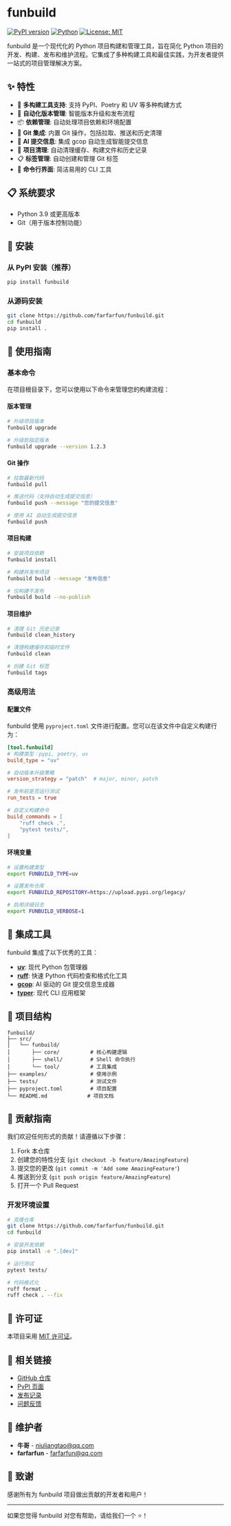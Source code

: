 # funbuild

[![PyPI version](https://badge.fury.io/py/funbuild.svg)](https://badge.fury.io/py/funbuild)
[![Python](https://img.shields.io/badge/python-3.9+-blue.svg)](https://www.python.org/downloads/)
[![License: MIT](https://img.shields.io/badge/License-MIT-yellow.svg)](https://opensource.org/licenses/MIT)

funbuild 是一个现代化的 Python 项目构建和管理工具，旨在简化 Python 项目的开发、构建、发布和维护流程。它集成了多种构建工具和最佳实践，为开发者提供一站式的项目管理解决方案。



## ✨ 特性

- 🚀 **多构建工具支持**: 支持 PyPI、Poetry 和 UV 等多种构建方式
- 🔄 **自动化版本管理**: 智能版本升级和发布流程
- 📦 **依赖管理**: 自动处理项目依赖和环境配置
- 🔧 **Git 集成**: 内置 Git 操作，包括拉取、推送和历史清理
- 🤖 **AI 提交信息**: 集成 gcop 自动生成智能提交信息
- 🧹 **项目清理**: 自动清理缓存、构建文件和历史记录
- 📋 **标签管理**: 自动创建和管理 Git 标签
- 🎯 **命令行界面**: 简洁易用的 CLI 工具

## 📋 系统要求

- Python 3.9 或更高版本
- Git（用于版本控制功能）

## 🚀 安装

### 从 PyPI 安装（推荐）

```bash
pip install funbuild
```

### 从源码安装

```bash
git clone https://github.com/farfarfun/funbuild.git
cd funbuild
pip install .
```

## 📖 使用指南

### 基本命令

在项目根目录下，您可以使用以下命令来管理您的构建流程：

#### 版本管理

```bash
# 升级项目版本
funbuild upgrade

# 升级到指定版本
funbuild upgrade --version 1.2.3
```

#### Git 操作

```bash
# 拉取最新代码
funbuild pull

# 推送代码（支持自动生成提交信息）
funbuild push --message "您的提交信息"

# 使用 AI 自动生成提交信息
funbuild push
```

#### 项目构建

```bash
# 安装项目依赖
funbuild install

# 构建并发布项目
funbuild build --message "发布信息"

# 仅构建不发布
funbuild build --no-publish
```

#### 项目维护

```bash
# 清理 Git 历史记录
funbuild clean_history

# 清理构建缓存和临时文件
funbuild clean

# 创建 Git 标签
funbuild tags
```

### 高级用法

#### 配置文件

funbuild 使用 `pyproject.toml` 文件进行配置。您可以在该文件中自定义构建行为：

```toml
[tool.funbuild]
# 构建类型：pypi, poetry, uv
build_type = "uv"

# 自动版本升级策略
version_strategy = "patch"  # major, minor, patch

# 发布前是否运行测试
run_tests = true

# 自定义构建命令
build_commands = [
    "ruff check .",
    "pytest tests/",
]
```

#### 环境变量

```bash
# 设置构建类型
export FUNBUILD_TYPE=uv

# 设置发布仓库
export FUNBUILD_REPOSITORY=https://upload.pypi.org/legacy/

# 启用详细日志
export FUNBUILD_VERBOSE=1
```

## 🔧 集成工具

funbuild 集成了以下优秀的工具：

- **[uv](https://github.com/astral-sh/uv)**: 现代 Python 包管理器
- **[ruff](https://github.com/astral-sh/ruff)**: 快速 Python 代码检查和格式化工具
- **[gcop](https://github.com/farfarfun/gcop)**: AI 驱动的 Git 提交信息生成器
- **[typer](https://typer.tiangolo.com/)**: 现代 CLI 应用框架

## 📁 项目结构

```
funbuild/
├── src/
│   └── funbuild/
│       ├── core/          # 核心构建逻辑
│       ├── shell/         # Shell 命令执行
│       └── tool/          # 工具集成
├── examples/              # 使用示例
├── tests/                 # 测试文件
├── pyproject.toml         # 项目配置
└── README.md             # 项目文档
```

## 🤝 贡献指南

我们欢迎任何形式的贡献！请遵循以下步骤：

1. Fork 本仓库
2. 创建您的特性分支 (`git checkout -b feature/AmazingFeature`)
3. 提交您的更改 (`git commit -m 'Add some AmazingFeature'`)
4. 推送到分支 (`git push origin feature/AmazingFeature`)
5. 打开一个 Pull Request

### 开发环境设置

```bash
# 克隆仓库
git clone https://github.com/farfarfun/funbuild.git
cd funbuild

# 安装开发依赖
pip install -e ".[dev]"

# 运行测试
pytest tests/

# 代码格式化
ruff format .
ruff check . --fix
```

## 📄 许可证

本项目采用 [MIT 许可证](LICENSE)。

## 🔗 相关链接

- [GitHub 仓库](https://github.com/farfarfun/funbuild)
- [PyPI 页面](https://pypi.org/project/funbuild/)
- [发布记录](https://github.com/farfarfun/funbuild/releases)
- [问题反馈](https://github.com/farfarfun/funbuild/issues)

## 👥 维护者

- **牛哥** - [niuliangtao@qq.com](mailto:niuliangtao@qq.com)
- **farfarfun** - [farfarfun@qq.com](mailto:farfarfun@qq.com)

## 🙏 致谢

感谢所有为 funbuild 项目做出贡献的开发者和用户！

---

如果您觉得 funbuild 对您有帮助，请给我们一个 ⭐️！

